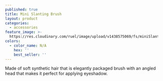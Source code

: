 ```yaml
---
published: true
title: Mini Slanting Brush
layout: product
categories:
  - accessories
feature_image: >-
  https://res.cloudinary.com/ruel/image/upload/v1438575069/fs/miniSlantingBrush.jpg
colors:
  - color_name: N/A
    hex: ''
    best_seller: ''
---
```

Made of soft synthetic hair that is elegantly packaged brush with an angled head that makes it perfect for applying eyeshadow.  